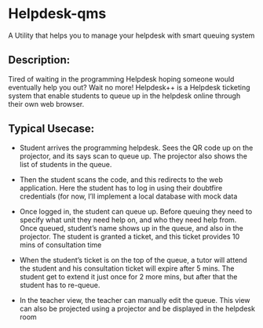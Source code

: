 # Helpdesk-qms

A Utility that helps you to manage your helpdesk with smart queuing system

## Description:

Tired of waiting in the programming Helpdesk hoping someone would eventually help you out? Wait no more! Helpdesk++ is a Helpdesk ticketing system that enable students to queue up in the helpdesk online through their own web browser.

## Typical Usecase:

- Student arrives the programming helpdesk. Sees the QR code up on the projector, and its says scan to queue up. The projector also shows the list of students in the queue.

- Then the student scans the code, and this redirects to the web application. Here the student has to log in using their doubtfire credentials (for now, I’ll implement a local database with mock data

- Once logged in, the student can queue up. Before queuing they need to specify what unit they need help on, and who they need help from. Once queued, student’s name shows up in the queue, and also in the projector. The student is granted a ticket, and this ticket provides 10 mins of consultation time

- When the student’s ticket is on the top of the queue, a tutor will attend the student and his consultation ticket will expire after 5 mins. The student get to extend it just once for 2 more mins, but after that the student has to re-queue.

- In the teacher view, the teacher can manually edit the queue. This view can also be projected using a projector and be displayed in the helpdesk room

